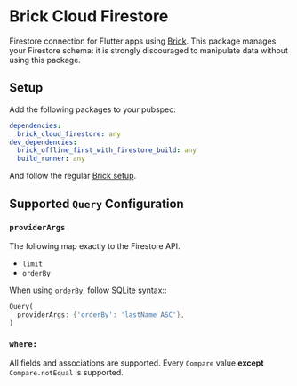 # Brick Cloud Firestore

Firestore connection for Flutter apps using [Brick](https://github.com/greenbits/brick). This package manages your Firestore schema: it is strongly discouraged to manipulate data without using this package.

## Setup

Add the following packages to your pubspec:

```yaml
dependencies:
  brick_cloud_firestore: any
dev_dependencies:
  brick_offline_first_with_firestore_build: any
  build_runner: any
```

And follow the regular [Brick setup](https://github.com/greenbits/brick#setup).

## Supported `Query` Configuration

### `providerArgs`

The following map exactly to the Firestore API.

* `limit`
* `orderBy`

When using `orderBy`, follow SQLite syntax::

```dart
Query(
  providerArgs: {'orderBy': 'lastName ASC'},
)
```

### `where:`

All fields and associations are supported. Every `Compare` value **except** `Compare.notEqual` is supported.
